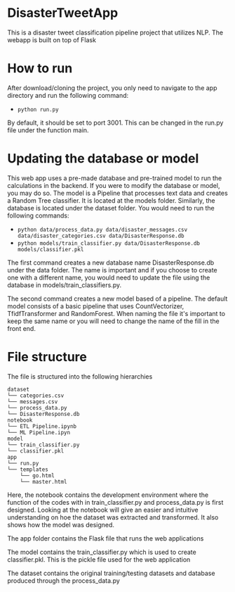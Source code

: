 # DisasterTweetApp
This is a disaster tweet classification pipeline project that utilizes NLP. The webapp is built on top of Flask

# How to run

After download/cloning the project, you only need to navigate to the app directory and run the following command:
- `python run.py`

By default, it should be set to port 3001. This can be changed in the run.py file under the function main.

# Updating the database or model

This web app uses a pre-made database and pre-trained model to run the calculations in the backend. If you were to modify the database or model, you may do so.
The model is a Pipeline that processes text data and creates a Random Tree classifier. It is located at the models folder. Similarly, the database is located under 
the dataset folder. You would need to run the following commands: 

- `python data/process_data.py data/disaster_messages.csv data/disaster_categories.csv data/DisasterResponse.db`
- `python models/train_classifier.py data/DisasterResponse.db models/classifier.pkl`

The first command creates a new database name DisasterResponse.db under the data folder. The name is important and if you choose to create one with a different name, you would need to update the file using the database in models/train_classifiers.py. 

The second command creates a new model based of a pipeline. The default model consists of a basic pipeline that uses CountVectorizer, TfidfTransformer and RandomForest. When naming the file it's important to keep the same name or you will need to change the name of the fill in the front end. 

# File structure

The file is structured into the following hierarchies

```
dataset
└── categories.csv
└── messages.csv
└── process_data.py
└── DisasterResponse.db
notebook
└── ETL Pipeline.ipynb
└── ML Pipeline.ipyn
model
└── train_classifier.py
└── classifier.pkl
app
└── run.py
└── templates
    └── go.html
    └── master.html
```
Here, the notebook contains the development environment where the function of the codes with in train_classifier.py and process_data.py is first designed. Looking at the notebook will give an easier and intuitive understanding on hoe the dataset was extracted and transformed. It also shows how the model was designed.

The app folder contains the Flask file that runs the web applications

The model contains the train_classifier.py which is used to create classifier.pkl. This is the pickle file used for the web application

The dataset contains the original training/testing datasets and database produced through the process_data.py

